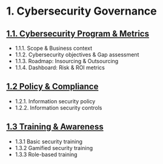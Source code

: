 # 1. Cybersecurity Governance

## [1.1. Cybersecurity Program & Metrics](1-1-program-and-metrics.md)

* 1.1.1. Scope & Business context 
* 1.1.2. Cybersecurity objectives & Gap assessment 
* 1.1.3. Roadmap: Insourcing & Outsourcing 
* 1.1.4. Dashboard: Risk & ROI metrics

## [1.2 Policy & Compliance](1-2-policy-and-compliance.md)

* 1.2.1. Information security policy
* 1.2.2. Information security controls

## [1.3 Training & Awareness](1-3-training-and-awareness.md)

* 1.3.1 Basic security training
* 1.3.2 Gamified security training
* 1.3.3 Role-based training

